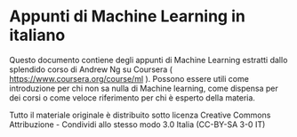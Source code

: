 Appunti di Machine Learning in italiano
========================

Questo documento contiene degli appunti di Machine Learning estratti dallo splendido corso di Andrew Ng su Coursera ( https://www.coursera.org/course/ml ). Possono essere utili come introduzione per chi non sa nulla di Machine learning, come dispensa per dei corsi o come veloce riferimento per chi è esperto della materia.

Tutto il materiale originale è distribuito sotto licenza Creative Commons Attribuzione - Condividi allo stesso modo 3.0 Italia (CC-BY-SA 3-0 IT)

